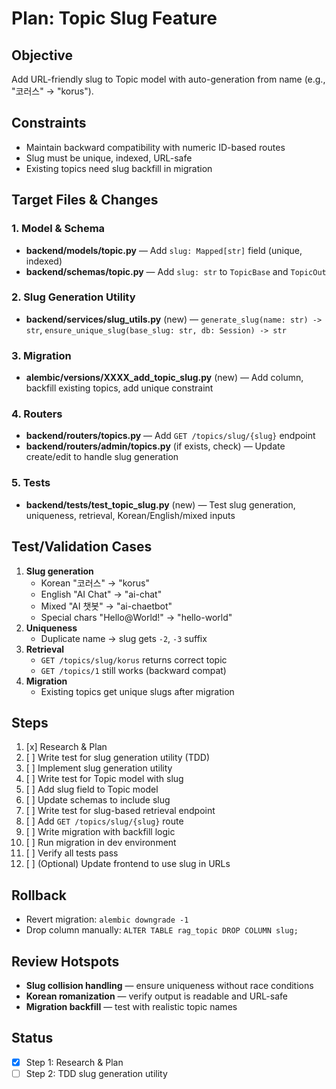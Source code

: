 # Plan: Topic Slug Feature

## Objective
Add URL-friendly slug to Topic model with auto-generation from name (e.g., "코러스" → "korus").

## Constraints
- Maintain backward compatibility with numeric ID-based routes
- Slug must be unique, indexed, URL-safe
- Existing topics need slug backfill in migration

## Target Files & Changes

### 1. Model & Schema
- **backend/models/topic.py** — Add `slug: Mapped[str]` field (unique, indexed)
- **backend/schemas/topic.py** — Add `slug: str` to `TopicBase` and `TopicOut`

### 2. Slug Generation Utility
- **backend/services/slug_utils.py** (new) — `generate_slug(name: str) -> str`, `ensure_unique_slug(base_slug: str, db: Session) -> str`

### 3. Migration
- **alembic/versions/XXXX_add_topic_slug.py** (new) — Add column, backfill existing topics, add unique constraint

### 4. Routers
- **backend/routers/topics.py** — Add `GET /topics/slug/{slug}` endpoint
- **backend/routers/admin/topics.py** (if exists, check) — Update create/edit to handle slug generation

### 5. Tests
- **backend/tests/test_topic_slug.py** (new) — Test slug generation, uniqueness, retrieval, Korean/English/mixed inputs

## Test/Validation Cases
1. **Slug generation**
   - Korean "코러스" → "korus"
   - English "AI Chat" → "ai-chat"
   - Mixed "AI 챗봇" → "ai-chaetbot"
   - Special chars "Hello@World!" → "hello-world"
2. **Uniqueness**
   - Duplicate name → slug gets `-2`, `-3` suffix
3. **Retrieval**
   - `GET /topics/slug/korus` returns correct topic
   - `GET /topics/1` still works (backward compat)
4. **Migration**
   - Existing topics get unique slugs after migration

## Steps
1. [x] Research & Plan
2. [ ] Write test for slug generation utility (TDD)
3. [ ] Implement slug generation utility
4. [ ] Write test for Topic model with slug
5. [ ] Add slug field to Topic model
6. [ ] Update schemas to include slug
7. [ ] Write test for slug-based retrieval endpoint
8. [ ] Add `GET /topics/slug/{slug}` route
9. [ ] Write migration with backfill logic
10. [ ] Run migration in dev environment
11. [ ] Verify all tests pass
12. [ ] (Optional) Update frontend to use slug in URLs

## Rollback
- Revert migration: `alembic downgrade -1`
- Drop column manually: `ALTER TABLE rag_topic DROP COLUMN slug;`

## Review Hotspots
- **Slug collision handling** — ensure uniqueness without race conditions
- **Korean romanization** — verify output is readable and URL-safe
- **Migration backfill** — test with realistic topic names

## Status
- [x] Step 1: Research & Plan
- [ ] Step 2: TDD slug generation utility
